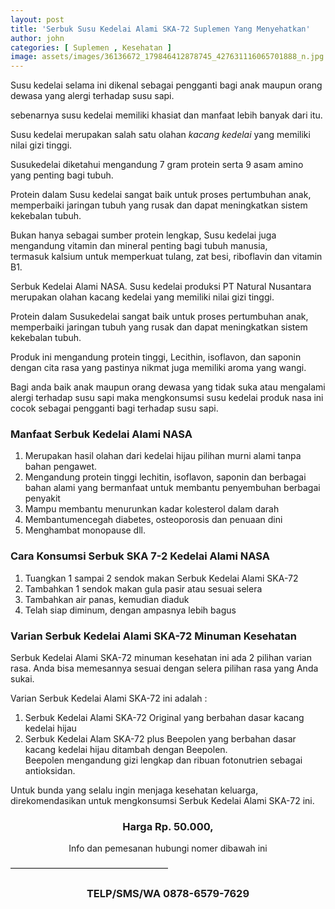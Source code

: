 ```yaml
---
layout: post
title: 'Serbuk Susu Kedelai Alami SKA-72 Suplemen Yang Menyehatkan'
author: john
categories: [ Suplemen , Kesehatan ]
image: assets/images/36136672_179846412878745_427631116065701888_n.jpg
---
```


Susu kedelai selama ini dikenal sebagai pengganti bagi anak maupun orang dewasa yang alergi terhadap susu sapi.

sebenarnya susu kedelai memiliki khasiat dan manfaat lebih banyak dari itu.

Susu kedelai merupakan salah satu olahan *kacang kedelai* yang memiliki nilai gizi tinggi.

Susukedelai diketahui mengandung 7 gram protein serta 9 asam amino yang penting bagi tubuh.

Protein dalam Susu kedelai sangat baik untuk proses pertumbuhan anak, memperbaiki jaringan tubuh yang rusak dan dapat meningkatkan sistem kekebalan tubuh.

Bukan hanya sebagai sumber protein lengkap, Susu kedelai juga mengandung vitamin dan mineral
penting bagi tubuh manusia, termasuk kalsium untuk memperkuat tulang, zat besi, riboflavin dan vitamin B1.

Serbuk Kedelai Alami NASA. Susu kedelai produksi PT Natural Nusantara merupakan olahan kacang kedelai yang memiliki nilai gizi tinggi.

Protein dalam Susukedelai sangat baik untuk proses pertumbuhan anak, memperbaiki jaringan tubuh yang rusak dan dapat meningkatkan sistem kekebalan tubuh.

Produk ini mengandung protein tinggi, Lecithin, isoflavon, dan saponin dengan cita rasa yang pastinya nikmat juga memiliki aroma yang wangi.

Bagi anda baik anak maupun orang dewasa yang tidak suka atau mengalami alergi terhadap susu sapi maka mengkonsumsi susu kedelai produk nasa ini cocok sebagai pengganti bagi terhadap susu sapi.

### Manfaat Serbuk Kedelai Alami NASA

1. Merupakan hasil olahan dari kedelai hijau pilihan murni alami tanpa bahan pengawet.
2. Mengandung protein tinggi lechitin, isoflavon, saponin dan berbagai bahan alami yang bermanfaat untuk membantu penyembuhan berbagai penyakit
3. Mampu membantu menurunkan kadar kolesterol dalam darah
4. Membantumencegah diabetes, osteoporosis dan penuaan dini
5. Menghambat monopause dll.

### Cara Konsumsi Serbuk SKA 7-2 Kedelai Alami NASA

1. Tuangkan 1 sampai 2 sendok makan Serbuk Kedelai Alami SKA-72
2. Tambahkan 1 sendok makan gula pasir atau sesuai selera
3. Tambahkan air panas, kemudian diaduk
4. Telah siap diminum, dengan ampasnya lebih bagus

### Varian Serbuk Kedelai Alami SKA-72 Minuman Kesehatan

Serbuk Kedelai Alami SKA-72 minuman kesehatan ini ada 2 pilihan varian rasa. Anda bisa memesannya sesuai dengan selera pilihan rasa yang Anda sukai.  

Varian Serbuk Kedelai Alami SKA-72 ini adalah :

1. Serbuk Kedelai Alami SKA-72
Original yang berbahan dasar kacang kedelai hijau
2. Serbuk Kedelai Alam SKA-72 plus Beepolen yang berbahan dasar kacang kedelai hijau ditambah dengan
Beepolen. Beepolen mengandung gizi lengkap dan ribuan fotonutrien sebagai antioksidan.

Untuk bunda yang selalu ingin menjaga kesehatan keluarga, direkomendasikan untuk mengkonsumsi Serbuk Kedelai Alami SKA-72 ini.

<center><h3>
Harga
Rp. 50.000,
</h3></center>
<center> Info dan pemesanan hubungi nomer dibawah ini </center>

——————————————————
<center><h3>TELP/SMS/WA
0878-6579-7629</h3></center>

